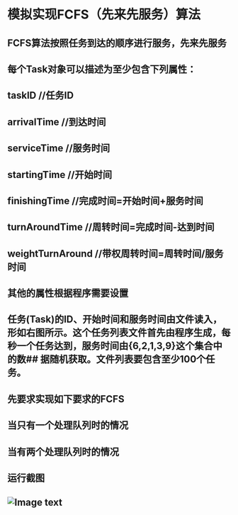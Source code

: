 #  模拟实现FCFS（先来先服务）算法
## FCFS算法按照任务到达的顺序进行服务，先来先服务
## 每个Task对象可以描述为至少包含下列属性：
## taskID //任务ID
## arrivalTime //到达时间
## serviceTime //服务时间
## startingTime //开始时间
## finishingTime //完成时间=开始时间+服务时间
## turnAroundTime //周转时间=完成时间-达到时间
## weightTurnAround //带权周转时间=周转时间/服务时间
## 其他的属性根据程序需要设置
## 任务(Task)的ID、开始时间和服务时间由文件读入，形如右图所示。这个任务列表文件首先由程序生成，每秒一个任务达到，服务时间由{6,2,1,3,9}这个集合中的数## 据随机获取。文件列表要包含至少100个任务。
## 先要求实现如下要求的FCFS
## 当只有一个处理队列时的情况
## 当有两个处理队列时的情况
## 运行截图
## ![Image text](https://github.com/luoyijie123/lyj/master/FCFS/run.PNG)
